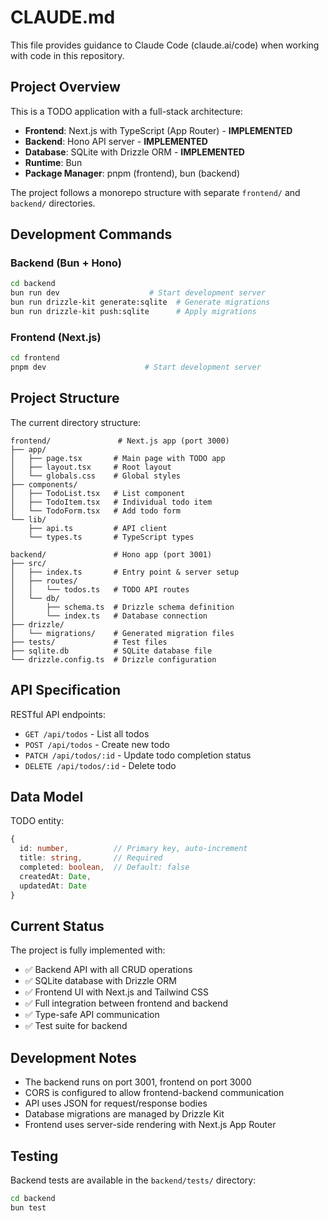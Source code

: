 # CLAUDE.md

This file provides guidance to Claude Code (claude.ai/code) when working with code in this repository.

## Project Overview

This is a TODO application with a full-stack architecture:
- **Frontend**: Next.js with TypeScript (App Router) - **IMPLEMENTED**
- **Backend**: Hono API server - **IMPLEMENTED**
- **Database**: SQLite with Drizzle ORM - **IMPLEMENTED**
- **Runtime**: Bun
- **Package Manager**: pnpm (frontend), bun (backend)

The project follows a monorepo structure with separate `frontend/` and `backend/` directories.

## Development Commands

### Backend (Bun + Hono)
```bash
cd backend
bun run dev                    # Start development server
bun run drizzle-kit generate:sqlite  # Generate migrations
bun run drizzle-kit push:sqlite      # Apply migrations
```

### Frontend (Next.js)
```bash
cd frontend
pnpm dev                      # Start development server
```

## Project Structure

The current directory structure:
```
frontend/               # Next.js app (port 3000)
├── app/
│   ├── page.tsx       # Main page with TODO app
│   ├── layout.tsx     # Root layout
│   └── globals.css    # Global styles
├── components/
│   ├── TodoList.tsx   # List component
│   ├── TodoItem.tsx   # Individual todo item
│   └── TodoForm.tsx   # Add todo form
└── lib/
    ├── api.ts         # API client
    └── types.ts       # TypeScript types

backend/               # Hono app (port 3001)
├── src/
│   ├── index.ts       # Entry point & server setup
│   ├── routes/
│   │   └── todos.ts   # TODO API routes
│   └── db/
│       ├── schema.ts  # Drizzle schema definition
│       └── index.ts   # Database connection
├── drizzle/
│   └── migrations/    # Generated migration files
├── tests/             # Test files
├── sqlite.db          # SQLite database file
└── drizzle.config.ts  # Drizzle configuration
```

## API Specification

RESTful API endpoints:
- `GET /api/todos` - List all todos
- `POST /api/todos` - Create new todo
- `PATCH /api/todos/:id` - Update todo completion status
- `DELETE /api/todos/:id` - Delete todo

## Data Model

TODO entity:
```typescript
{
  id: number,          // Primary key, auto-increment
  title: string,       // Required
  completed: boolean,  // Default: false
  createdAt: Date,
  updatedAt: Date
}
```

## Current Status

The project is fully implemented with:
- ✅ Backend API with all CRUD operations
- ✅ SQLite database with Drizzle ORM
- ✅ Frontend UI with Next.js and Tailwind CSS
- ✅ Full integration between frontend and backend
- ✅ Type-safe API communication
- ✅ Test suite for backend

## Development Notes

- The backend runs on port 3001, frontend on port 3000
- CORS is configured to allow frontend-backend communication
- API uses JSON for request/response bodies
- Database migrations are managed by Drizzle Kit
- Frontend uses server-side rendering with Next.js App Router

## Testing

Backend tests are available in the `backend/tests/` directory:
```bash
cd backend
bun test
```